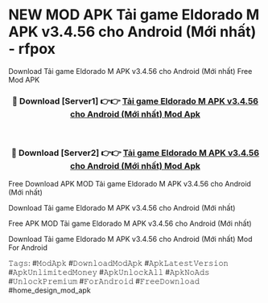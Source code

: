 # NEW MOD APK Tải game Eldorado M APK v3.4.56 cho Android (Mới nhất) - rfpox
Download Tải game Eldorado M APK v3.4.56 cho Android (Mới nhất) Free Mod APK

<div align="center">
<h3>🔴 Download [Server1] 👉👉 <a href="https://apk-comot.site?title=Tải_game_Eldorado_M_APK_v3.4.56_cho_Android_(Mới_nhất)">Tải game Eldorado M APK v3.4.56 cho Android (Mới nhất) Mod Apk</a></h3><br>

<h3>🔴 Download [Server2] 👉👉 <a href="https://apk-comot.site?title=Tải_game_Eldorado_M_APK_v3.4.56_cho_Android_(Mới_nhất)">Tải game Eldorado M APK v3.4.56 cho Android (Mới nhất) Mod Apk</a></h3>
</div>


Free Download APK MOD Tải game Eldorado M APK v3.4.56 cho Android (Mới nhất)

Download Tải game Eldorado M APK v3.4.56 cho Android (Mới nhất) 

Free APK MOD Tải game Eldorado M APK v3.4.56 cho Android (Mới nhất) 

Download Tải game Eldorado M APK v3.4.56 cho Android (Mới nhất) Mod For Android

𝚃𝚊𝚐𝚜: #𝙼𝚘𝚍𝙰𝚙𝚔 #𝙳𝚘𝚠𝚗𝚕𝚘𝚊𝚍𝙼𝚘𝚍𝙰𝚙𝚔 #𝙰𝚙𝚔𝙻𝚊𝚝𝚎𝚜𝚝𝚅𝚎𝚛𝚜𝚒𝚘𝚗 #𝙰𝚙𝚔𝚄𝚗𝚕𝚒𝚖𝚒𝚝𝚎𝚍𝙼𝚘𝚗𝚎𝚢 #𝙰𝚙𝚔𝚄𝚗𝚕𝚘𝚌𝚔𝙰𝚕𝚕 #𝙰𝚙𝚔𝙽𝚘𝙰𝚍𝚜 #𝚄𝚗𝚕𝚘𝚌𝚔𝙿𝚛𝚎𝚖𝚒𝚞𝚖 #𝙵𝚘𝚛𝙰𝚗𝚍𝚛𝚘𝚒𝚍 #𝙵𝚛𝚎𝚎𝙳𝚘𝚠𝚗𝚕𝚘𝚊𝚍 #home_design_mod_apk